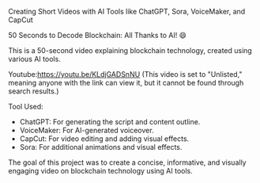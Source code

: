 Creating Short Videos with AI Tools like ChatGPT, Sora, VoiceMaker, and CapCut 

50 Seconds to Decode Blockchain: All Thanks to AI! 😄

This is a 50-second video explaining blockchain technology, created using various AI tools.

Youtube:https://youtu.be/KLdjGADSnNU 
(This video is set to "Unlisted," meaning anyone with the link can view it, but it cannot be found through search results.)

Tool Used:
- ChatGPT: For generating the script and content outline.
- VoiceMaker: For AI-generated voiceover.
- CapCut: For video editing and adding visual effects.
- Sora: For additional animations and visual effects.

The goal of this project was to create a concise, informative, and visually engaging video on blockchain technology using AI tools.



